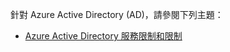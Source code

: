 針對 Azure Active Directory (AD)，請參閱下列主題：

 - [Azure Active Directory 服務限制和限制](http://msdn.microsoft.com/library/azure/dn764971.aspx)

<!---HONumber=62-->
